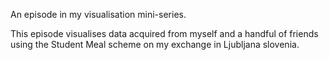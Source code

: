 An episode in my visualisation mini-series.

This episode visualises data acquired from myself and a handful of friends using the Student Meal scheme on my exchange in Ljubljana slovenia.
